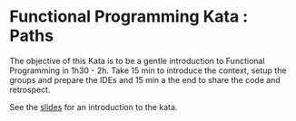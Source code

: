 # Functional Programming Kata : Paths

The objective of this Kata is to be a gentle introduction to Functional Programming in 1h30 - 2h. 
Take 15 min to introduce the context, setup the groups and prepare the IDEs and 15 min a the end to share the code and retrospect.

See the [slides](https://tyrcho.github.io/path-kata/slides) for an introduction to the kata.

